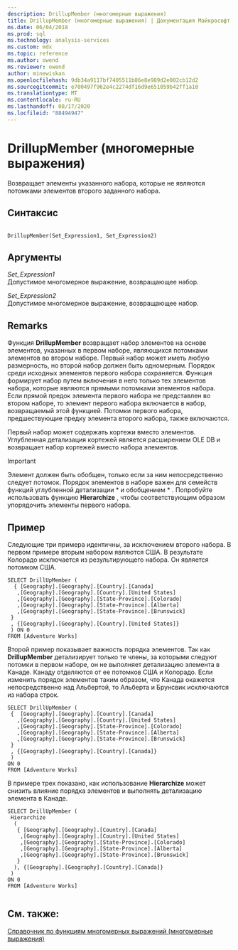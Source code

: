 ```yaml
---
description: DrillupMember (многомерные выражения)
title: DrillupMember (многомерные выражения) | Документация Майкрософт
ms.date: 06/04/2018
ms.prod: sql
ms.technology: analysis-services
ms.custom: mdx
ms.topic: reference
ms.author: owend
ms.reviewer: owend
author: minewiskan
ms.openlocfilehash: 9db34a9117bf7405511b86e8e989d2e002cb12d2
ms.sourcegitcommit: e700497f962e4c2274df16d9e651059b42ff1a10
ms.translationtype: MT
ms.contentlocale: ru-RU
ms.lasthandoff: 08/17/2020
ms.locfileid: "88494947"
---
```

# <a name="drillupmember-mdx"></a>DrillupMember (многомерные выражения)


  Возвращает элементы указанного набора, которые не являются потомками элементов второго заданного набора.  
  
## <a name="syntax"></a>Синтаксис  
  
```  
  
DrillupMember(Set_Expression1, Set_Expression2)   
```  
  
## <a name="arguments"></a>Аргументы  
 *Set_Expression1*  
 Допустимое многомерное выражение, возвращающее набор.  
  
 *Set_Expression2*  
 Допустимое многомерное выражение, возвращающее набор.  
  
## <a name="remarks"></a>Remarks  
 Функция **DrillupMember** возвращает набор элементов на основе элементов, указанных в первом наборе, являющихся потомками элементов во втором наборе. Первый набор может иметь любую размерность, но второй набор должен быть одномерным. Порядок среди исходных элементов первого набора сохраняется. Функция формирует набор путем включения в него только тех элементов набора, которые являются прямыми потомками элементов набора. Если прямой предок элемента первого набора не представлен во втором наборе, то элемент первого набора включается в набор, возвращаемый этой функцией. Потомки первого набора, предшествующие предку элемента второго набора, также включаются.  
  
 Первый набор может содержать кортежи вместо элементов. Углубленная детализация кортежей является расширением OLE DB и возвращает набор кортежей вместо набора элементов.  
  
> [!IMPORTANT]  
>  Элемент должен быть обобщен, только если за ним непосредственно следует потомок. Порядок элементов в наборе важен для семейств функций углубленной детализации \* и обобщением \* . Попробуйте использовать функцию **Hierarchize** , чтобы соответствующим образом упорядочить элементы первого набора.  
  
## <a name="example"></a>Пример  
 Следующие три примера идентичны, за исключением второго набора. В первом примере вторым набором являются США. В результате Колорадо исключается из результирующего набора. Он является потомком США.  
  
```  
SELECT DrillUpMember (   
  { [Geography].[Geography].[Country].[Canada]   
   ,[Geography].[Geography].[Country].[United States]   
   ,[Geography].[Geography].[State-Province].[Colorado]   
   ,[Geography].[Geography].[State-Province].[Alberta]   
   ,[Geography].[Geography].[State-Province].[Brunswick]    
 }   
 , {[Geography].[Geography].[Country].[United States]}   
 ) ON 0   
FROM [Adventure Works]  
```  
  
 Второй пример показывает важность порядка элементов. Так как **DrillupMember** детализирует только те члены, за которыми следуют потомки в первом наборе, он не выполняет детализацию элемента в Канаде. Канаду отделяются от ее потомков США и Колорадо. Если изменить порядок элементов таким образом, что Канада окажется непосредственно над Альбертой, то Альберта и Брунсвик исключаются из набора строк.  
  
```  
SELECT DrillUpMember (   
 {  [Geography].[Geography].[Country].[Canada]   
   ,[Geography].[Geography].[Country].[United States]   
   ,[Geography].[Geography].[State-Province].[Colorado]   
   ,[Geography].[Geography].[State-Province].[Alberta]   
   ,[Geography].[Geography].[State-Province].[Brunswick]    
 }   
 , {[Geography].[Geography].[Country].[Canada]}   
 )   
ON 0   
FROM [Adventure Works]  
```  
  
 В примере трех показано, как использование **Hierarchize** может снизить влияние порядка элементов и выполнять детализацию элемента в Канаде.  
  
```  
SELECT DrillUpMember (   
 Hierarchize   
  (   
   { [Geography].[Geography].[Country].[Canada]   
    ,[Geography].[Geography].[Country].[United States]   
    ,[Geography].[Geography].[State-Province].[Colorado]   
    ,[Geography].[Geography].[State-Province].[Alberta]   
    ,[Geography].[Geography].[State-Province].[Brunswick]    
   }   
  ), {[Geography].[Geography].[Country].[Canada]}   
 )   
ON 0   
FROM [Adventure Works]  
  
```  
  
## <a name="see-also"></a>См. также:  
 [Справочник по функциям многомерных выражений (многомерные выражения)](../mdx/mdx-function-reference-mdx.md)  
  
  

